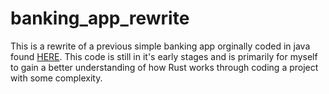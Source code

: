# banking_app_rewrite

This is a rewrite of a previous simple banking app orginally coded in java found [HERE](https://github.com/Ocor17/Simple-Banking-Application).
This code is still in it's early stages and is primarily for myself to gain a better understanding of how Rust works through coding a project with some complexity.
